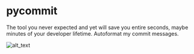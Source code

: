 # pycommit
The tool you never expected and yet will save you entire seconds, maybe minutes of your developer lifetime.
Autoformat my commit messages. 

![alt_text](https://imgs.xkcd.com/comics/automation.png)
